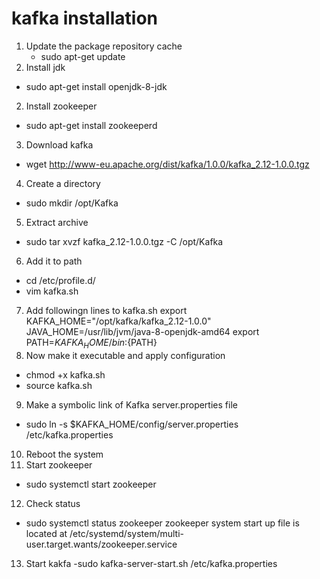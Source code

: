 # kafka installation
1) Update the package repository cache
   - sudo apt-get update
1) Install jdk
  - sudo apt-get install openjdk-8-jdk
2) Install zookeeper
  - sudo apt-get install zookeeperd 
3) Download kafka
  - wget http://www-eu.apache.org/dist/kafka/1.0.0/kafka_2.12-1.0.0.tgz
4) Create a directory 
  - sudo mkdir /opt/Kafka
5) Extract archive
  - sudo tar xvzf kafka_2.12-1.0.0.tgz -C /opt/Kafka
6) Add it to path
  - cd /etc/profile.d/
  - vim kafka.sh
7) Add followingn lines to kafka.sh 
   export KAFKA_HOME="/opt/kafka/kafka_2.12-1.0.0"
   JAVA_HOME=/usr/lib/jvm/java-8-openjdk-amd64
   export PATH=${KAFKA_HOME}/bin:${PATH}
8) Now make it executable and apply configuration
  - chmod +x kafka.sh
  - source kafka.sh
9) Make a symbolic link of Kafka server.properties file  
  - sudo ln -s $KAFKA_HOME/config/server.properties /etc/kafka.properties
10) Reboot the system
11) Start zookeeper
   - sudo systemctl start zookeeper
12) Check status
   - sudo systemctl status zookeeper
    zookeeper system start up file is located at /etc/systemd/system/multi-user.target.wants/zookeeper.service
13) Start kakfa
    -sudo kafka-server-start.sh /etc/kafka.properties